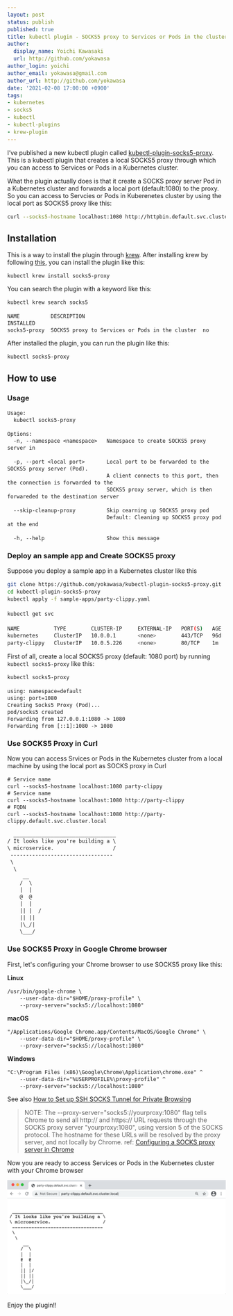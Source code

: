 ```yaml
---
layout: post
status: publish
published: true
title: kubectl plugin - SOCKS5 proxy to Services or Pods in the cluster
author:
  display_name: Yoichi Kawasaki
  url: http://github.com/yokawasa
author_login: yoichi
author_email: yokawasa@gmail.com
author_url: http://github.com/yokawasa
date: '2021-02-08 17:00:00 +0900'
tags:
- kubernetes
- socks5
- kubectl
- kubectl-plugins
- krew-plugin
---
```


I’ve published a new kubectl plugin called [kubectl-plugin-socks5-proxy](https://github.com/yokawasa/kubectl-plugin-socks5-proxy). This is a kubectl plugin that creates a local SOCKS5 proxy through which you can access to Services or Pods in a Kubernetes cluster.

What the plugin actually does is that it create a SOCKS proxy server Pod in a Kubernetes cluster and forwards a local port (default:1080) to the proxy. So you can access to Servcies or Pods in Kuberenetes cluster by using the local port as SOCKS5 proxy like this:

```bash
curl --socks5-hostname localhost:1080 http://httpbin.default.svc.cluster.local/headers
```

## Installation

This is a way to install the plugin through [krew](https://krew.sigs.k8s.io/). After installing krew by following [this](https://krew.sigs.k8s.io/docs/user-guide/setup/install/), you can install the plugin like this:

```
kubectl krew install socks5-proxy
```

You can search the plugin with a keyword like this:
```
kubectl krew search socks5

NAME          DESCRIPTION                                      INSTALLED
socks5-proxy  SOCKS5 proxy to Services or Pods in the cluster  no
```

After installed the plugin, you can run the plugin like this:
```
kubectl socks5-proxy
```

## How to use

### Usage

```TXT
Usage:
  kubectl socks5-proxy

Options:
  -n, --namespace <namespace>   Namespace to create SOCKS5 proxy server in

  -p, --port <local port>       Local port to be forwarded to the SOCKS5 proxy server (Pod).
                                A client connects to this port, then the connection is forwarded to the
                                SOCKS5 proxy server, which is then forwareded to the destination server

  --skip-cleanup-proxy          Skip cearning up SOCKS5 proxy pod
                                Default: Cleaning up SOCKS5 proxy pod at the end

  -h, --help                    Show this message
```

### Deploy an sample app and Create SOCKS5 proxy

Suppose you deploy a sample app in a Kubernetes cluster like this
```bash
git clone https://github.com/yokawasa/kubectl-plugin-socks5-proxy.git
cd kubectl-plugin-socks5-proxy
kubectl apply -f sample-apps/party-clippy.yaml

kubectl get svc

NAME           TYPE        CLUSTER-IP     EXTERNAL-IP   PORT(S)   AGE
kubernetes     ClusterIP   10.0.0.1       <none>        443/TCP   96d
party-clippy   ClusterIP   10.0.5.226     <none>        80/TCP    1m
```

First of all, create a local SOCKS5 proxy (default: 1080 port) by running `kubectl socks5-proxy` like this:
```
kubectl socks5-proxy

using: namespace=default
using: port=1080
Creating Socks5 Proxy (Pod)...
pod/socks5 created
Forwarding from 127.0.0.1:1080 -> 1080
Forwarding from [::1]:1080 -> 1080
```

### Use SOCKS5 Proxy in Curl

Now you can access Srvices or Pods in the Kubernetes cluster from a local machine by using the local port as SOCKS proxy in Curl
```
# Service name
curl --socks5-hostname localhost:1080 party-clippy
# Service name
curl --socks5-hostname localhost:1080 http://party-clippy
# FQDN
curl --socks5-hostname localhost:1080 http://party-clippy.default.svc.cluster.local
```

```
  _________________________________
/ It looks like you're building a \
\ microservice.                   /
 ---------------------------------
 \
  \
     __
    /  \
    |  |
    @  @
    |  |
    || |  /
    || ||
    |\_/|
    \___/
```

### Use SOCKS5 Proxy in Google Chrome browser

First, let's configuring your Chrome browser to use SOCKS5 proxy like this:

**Linux**
```
/usr/bin/google-chrome \
    --user-data-dir="$HOME/proxy-profile" \
    --proxy-server="socks5://localhost:1080"
```
**macOS**
```
"/Applications/Google Chrome.app/Contents/MacOS/Google Chrome" \
    --user-data-dir="$HOME/proxy-profile" \
    --proxy-server="socks5://localhost:1080"
```
**Windows**
```
"C:\Program Files (x86)\Google\Chrome\Application\chrome.exe" ^
    --user-data-dir="%USERPROFILE%\proxy-profile" ^
    --proxy-server="socks5://localhost:1080"
```
See also [How to Set up SSH SOCKS Tunnel for Private Browsing](https://linuxize.com/post/how-to-setup-ssh-socks-tunnel-for-private-browsing/)

> NOTE:
The --proxy-server="socks5://yourproxy:1080" flag tells Chrome to send all http:// and https:// URL requests through the SOCKS proxy server "yourproxy:1080", using version 5 of the SOCKS protocol. The hostname for these URLs will be resolved by the proxy server, and not locally by Chrome.
> ref: [Configuring a SOCKS proxy server in Chrome](https://www.chromium.org/developers/design-documents/network-stack/socks-proxy)

Now you are ready to access Services or Pods in the Kubernetes cluster with your Chrome browser

![](assets/20210208-chrome-socks5-proxy.png)

Enjoy the plugin!!
